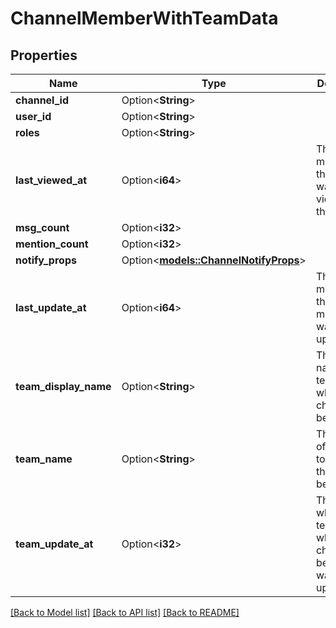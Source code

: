 # ChannelMemberWithTeamData

## Properties

Name | Type | Description | Notes
------------ | ------------- | ------------- | -------------
**channel_id** | Option<**String**> |  | [optional]
**user_id** | Option<**String**> |  | [optional]
**roles** | Option<**String**> |  | [optional]
**last_viewed_at** | Option<**i64**> | The time in milliseconds the channel was last viewed by the user | [optional]
**msg_count** | Option<**i32**> |  | [optional]
**mention_count** | Option<**i32**> |  | [optional]
**notify_props** | Option<[**models::ChannelNotifyProps**](ChannelNotifyProps.md)> |  | [optional]
**last_update_at** | Option<**i64**> | The time in milliseconds the channel member was last updated | [optional]
**team_display_name** | Option<**String**> | The display name of the team to which this channel belongs. | [optional]
**team_name** | Option<**String**> | The name of the team to which this channel belongs. | [optional]
**team_update_at** | Option<**i32**> | The time at which the team to which this channel belongs was last updated. | [optional]

[[Back to Model list]](../README.md#documentation-for-models) [[Back to API list]](../README.md#documentation-for-api-endpoints) [[Back to README]](../README.md)


